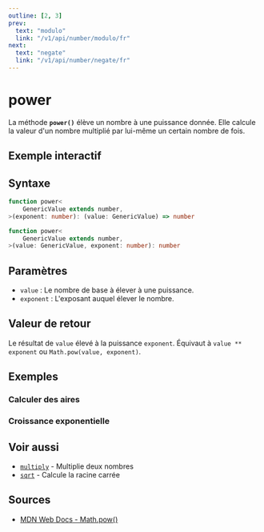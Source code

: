 ```yaml
---
outline: [2, 3]
prev:
  text: "modulo"
  link: "/v1/api/number/modulo/fr"
next:
  text: "negate"
  link: "/v1/api/number/negate/fr"
---
```


# power

La méthode **`power()`** élève un nombre à une puissance donnée. Elle calcule la valeur d'un nombre multiplié par lui-même un certain nombre de fois.

## Exemple interactif

<MonacoTSEditor
  src="/v1/api/number/power/examples/tryout.doc.ts"
  majorVersion="v1"
  height="200px"
/>

## Syntaxe

```typescript
function power<
	GenericValue extends number,
>(exponent: number): (value: GenericValue) => number

function power<
	GenericValue extends number,
>(value: GenericValue, exponent: number): number
```

## Paramètres

- `value` : Le nombre de base à élever à une puissance.
- `exponent` : L'exposant auquel élever le nombre.

## Valeur de retour

Le résultat de `value` élevé à la puissance `exponent`. Équivaut à `value ** exponent` ou `Math.pow(value, exponent)`.

## Exemples

### Calculer des aires

<MonacoTSEditor
  	src="/v1/api/number/power/examples/calculateArea.doc.ts"
  	majorVersion="v1"
	height="350px"
/>

### Croissance exponentielle

<MonacoTSEditor
  	src="/v1/api/number/power/examples/exponentialGrowth.doc.ts"
  	majorVersion="v1"
	height="500px"
/>

## Voir aussi

- [`multiply`](/v1/api/number/multiply/fr) - Multiplie deux nombres
- [`sqrt`](/v1/api/number/sqrt/fr) - Calcule la racine carrée

## Sources

- [MDN Web Docs - Math.pow()](https://developer.mozilla.org/fr/docs/Web/JavaScript/Reference/Global_Objects/Math/pow)
